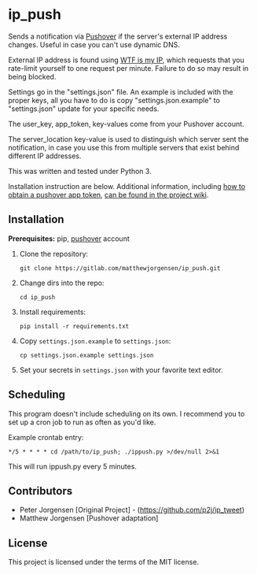 # ip_push
Sends a notification via [Pushover][0] if the server's external IP address 
changes. Useful in case you can't use dynamic DNS.

[0]: https://pushover.net

External IP address is found using [WTF is my IP][1], which requests that you 
rate-limit yourself to one request per minute. Failure to do so may result in 
being blocked.

[1]: https://wtfismyip.com

Settings go in the "settings.json" file. An example is included with the proper
keys, all you have to do is copy "settings.json.example" to "settings.json" 
update for your specific needs.

The user_key, app_token, key-values come from your Pushover account.

The server_location key-value is used to distinguish which server sent the 
notification, in case you use this from multiple servers that exist behind 
different IP addresses.

This was written and tested under Python 3.

Installation instruction are below. Additional information, including
[how to obtain a pushover app token][4], [can be found in the project wiki][5].

[4]: https://code.jrgnsn.net/matthew/ip_push/wiki/Obtain-Pushover-App-Token
[5]: https://code.jrgnsn.net/matthew/ip_push/wiki

## Installation

**Prerequisites:** pip, [pushover][0] account

1. Clone the repository:

    ```
    git clone https://gitlab.com/matthewjorgensen/ip_push.git
    ```

2. Change dirs into the repo:

    ```
    cd ip_push
    ```

3. Install requirements:

    ```
    pip install -r requirements.txt
    ```

4. Copy `settings.json.example` to `settings.json`:

    ```
    cp settings.json.example settings.json
    ```

5. Set your secrets in `settings.json` with your favorite text editor.

## Scheduling

This program doesn't include scheduling on its own. I recommend you to set up a cron job to run as often as you'd like.

Example crontab entry:

```
*/5 * * * * cd /path/to/ip_push; ./ippush.py >/dev/null 2>&1
```

This will run ippush.py every 5 minutes.

## Contributors

- Peter Jorgensen [Original Project] - (https://github.com/p2j/ip_tweet)
- Matthew Jorgensen [Pushover adaptation]

## License

This project is licensed under the terms of the MIT license.